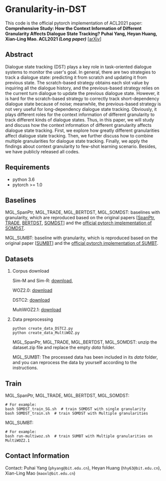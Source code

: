 # Granularity-in-DST

This code is the official pytorch implementation of ACL2021 paper: **Comprehensive Study: How the Context Information of Different Granularity Affects Dialogue State Tracking? Puhai Yang, Heyan Huang, Xian-Ling Mao. ACL2021 *(Long paper)***  [[arXiv](https://arxiv.org/abs/2105.03571)]

## Abstract
Dialogue state tracking (DST) plays a key role in task-oriented dialogue systems to monitor the user's goal. In general, there are two strategies to track a dialogue state: predicting it from scratch and updating it from previous state. The scratch-based strategy obtains each slot value by inquiring all the dialogue history, and the previous-based strategy relies on the current turn dialogue to update the previous dialogue state. However, it is hard for the scratch-based strategy to correctly track short-dependency dialogue state because of noise; meanwhile, the previous-based strategy is not very useful for long-dependency dialogue state tracking. Obviously, it plays different roles for the context information of different granularity to track different kinds of dialogue states. Thus, in this paper, we will study and discuss how the context information of different granularity affects dialogue state tracking. First, we explore how greatly different granularities affect dialogue state tracking. Then, we further discuss how to combine multiple granularities for dialogue state tracking. Finally, we apply the findings about context granularity to few-shot learning scenario. Besides, we have publicly released all codes.

## Requirements
* python 3.6
* pytorch >= 1.0

## Baselines

MGL_SpanPtr, MGL_TRADE, MGL_BERTDST, MGL_SOMDST: baselines with granularity, which are reproduced based on the original papers [[SpanPtr](https://www.aclweb.org/anthology/P18-1134.pdf), [TRADE](https://www.aclweb.org/anthology/P19-1078.pdf), [BERTDST](https://www.isca-speech.org/archive/Interspeech_2019/pdfs/1355.pdf), [SOMDST](https://www.aclweb.org/anthology/2020.acl-main.53.pdf)] and the [official pytorch implementation of SOMDST](https://github.com/clovaai/som-dst).

MGL_SUMBT: baseline with granularity, which is reproduced based on the original paper [[SUMBT](https://www.aclweb.org/anthology/P19-1546.pdf)] and the [official pytorch implementation of SUMBT](https://github.com/yangpuhai/SUMBT).

## Datasets

1. Corpus download

    Sim-M and Sim-R: [download](https://github.com/google-research-datasets/simulated-dialogue), 

    WOZ2.0: [download](https://github.com/nmrksic/neural-belief-tracker/tree/master/data/woz)

    DSTC2: [download](https://camdial.org/~mh521/dstc/)

    MultiWOZ2.1: [download](https://github.com/budzianowski/multiwoz/tree/master/data)

2. Data preprocessing

    ```
    python create_data_DSTC2.py
    python create_data_MultiWOZ.py
    ```
    MGL_SpanPtr, MGL_TRADE, MGL_BERTDST, MGL_SOMDST: unzip the dataset.zip file and replace the empty *data* folder.

    MGL_SUMBT: The processed data has been included in its *data* folder, and you can reprocess the data by yourself according to the instructions.

## Train
MGL_SpanPtr, MGL_TRADE, MGL_BERTDST, MGL_SOMDST: 

    # For example: 
    bash SOMDST_train_SG.sh  # train SOMDST with single granularity
    bash SOMDST_train.sh  # train SOMDST with Multiple granularities
    
MGL_SUMBT:

    # For example: 
    bash run-multiwoz.sh  # train SUMBT with Multiple granularities on MultiWOZ2.1

## Contact Information
Contact: Puhai Yang (`phyang@bit.edu.cn`), Heyan Huang (`hhy63@bit.edu.cn`), Xian-Ling Mao (`maoxl@bit.edu.cn`)

